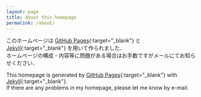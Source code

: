 ```yaml
---
layout: page
title: About this homepage
permalink: /about/
---
```


このホームページは [GitHub Pages][GHP]{:target="_blank"} と [Jekyll][Jekyll]{:target="_blank"} を用いて作られました．   
ホームページの構成・内容等に問題がある場合はお手数ですがメールにてお知らせください．   

This homepage is generated by [GitHub Pages][GHP]{:target="_blank"} with [Jekyll][Jekyll]{:target="_blank"}.   
If there are any problems in my homepage, please let me know by e-mail.   

[GHP]:https://pages.github.com/
[Jekyll]:https://jekyllrb.com/